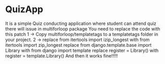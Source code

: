 # QuizApp
It is a simple Quiz conducting application where student can attend quiz
there will issue in multiforloop package
You need to replace the code with this patch
1 -> Copy multiforloop/templatetags to a templatetags folder in your project.
2 -> replace from itertools import izip_longest with from itertools import zip_longest
replace from django.template.base import Library with from django import template
replace register = Library() with register = template.Library()
And then it works fine!!!!!
